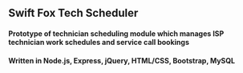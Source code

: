## Swift Fox Tech Scheduler

#### Prototype of technician scheduling module which manages ISP technician work schedules and service call bookings

#### Written in Node.js, Express, jQuery, HTML/CSS, Bootstrap, MySQL
